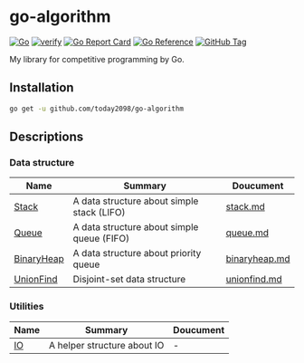 # go-algorithm

[![Go](https://github.com/today2098/go-algorithm/actions/workflows/go.yml/badge.svg)](https://github.com/today2098/go-algorithm/actions/workflows/go.yml)
[![verify](https://github.com/today2098/go-algorithm/actions/workflows/verify.yml/badge.svg)](https://github.com/today2098/go-algorithm/actions/workflows/verify.yml)
[![Go Report Card](https://goreportcard.com/badge/github.com/today2098/go-algorithm)](https://goreportcard.com/report/github.com/today2098/go-algorithm)
[![Go Reference](https://pkg.go.dev/badge/github.com/today2098/go-algorithm.svg)](https://pkg.go.dev/github.com/today2098/go-algorithm)
[![GitHub Tag](https://img.shields.io/github/v/tag/today2098/go-algorithm)](https://github.com/today2098/go-algorithm/tags)

My library for competitive programming by Go.


## Installation

```bash
go get -u github.com/today2098/go-algorithm
```


## Descriptions

### Data structure

| Name                                    | Summary                                    | Doucument                             |
| --------------------------------------- | ------------------------------------------ | ------------------------------------- |
| [Stack](./algorithm/stack.go)           | A data structure about simple stack (LIFO) | [stack.md](./docs/stack.md)           |
| [Queue](./algorithm/queue.go)           | A data structure about simple queue (FIFO) | [queue.md](./docs/queue.md)           |
| [BinaryHeap](./algorithm/binaryheap.go) | A data structure about priority queue      | [binaryheap.md](./docs/binaryheap.md) |
| [UnionFind](./algorithm/unionfind.go)   | Disjoint-set data structure                | [unionfind.md](./docs/unionfind.md)   |


### Utilities

| Name                | Summary                     | Doucument |
| ------------------- | --------------------------- | --------- |
| [IO](./utils/io.go) | A helper structure about IO | -         |
